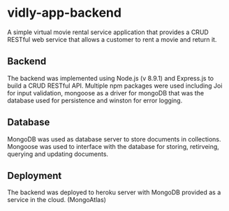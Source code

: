# vidly-app-backend
A simple virtual movie rental service application that provides a CRUD RESTful web service that allows a customer to rent
a movie and return it.

## Backend
The backend was implemented using Node.js (v 8.9.1) and Express.js to build a CRUD RESTful API. Multiple npm 
packages were used including Joi for input validation, mongoose as a driver for mongoDB that was the database used for persistence
and winston for error logging.

## Database
MongoDB was used as database server to store documents in collections. Mongoose was used to interface with the database
for storing, retirveing, querying and updating documents.

## Deployment
The backend was deployed to heroku server with MongoDB provided as a service in the cloud. (MongoAtlas)

